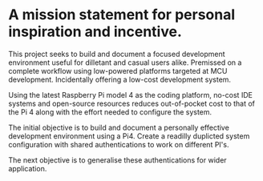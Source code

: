 # A mission statement for personal inspiration and incentive.

This project seeks to build and document a focused development environment useful for dilletant and casual users alike. Premissed on a complete workflow using low-powered platforms targeted at MCU development. Incidentally offering a low-cost development system.

Using the latest Raspberry Pi model 4 as the coding platform, no-cost IDE systems and open-source resources reduces out-of-pocket cost to that of the Pi 4 along with the effort needed to configure the system. 

The initial objective is to build and document a personally effective development environment using a Pi4. Create a readilly duplicted system configuration with shared authentications to work on different PI's. 

The next objective is to generalise these authentications for wider application. 